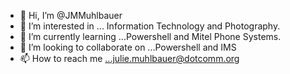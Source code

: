 - 👋 Hi, I’m @JMMuhlbauer
- 👀 I’m interested in ... Information Technology and Photography.
- 🌱 I’m currently learning ...Powershell and Mitel Phone Systems.
- 💞️ I’m looking to collaborate on ...Powershell and IMS
- 📫 How to reach me ...julie.muhlbauer@dotcomm.org

<!---
JMMuhlbauer/JMMuhlbauer is a ✨ special ✨ repository because its `README.md` (this file) appears on your GitHub profile.
You can click the Preview link to take a look at your changes.
--->
